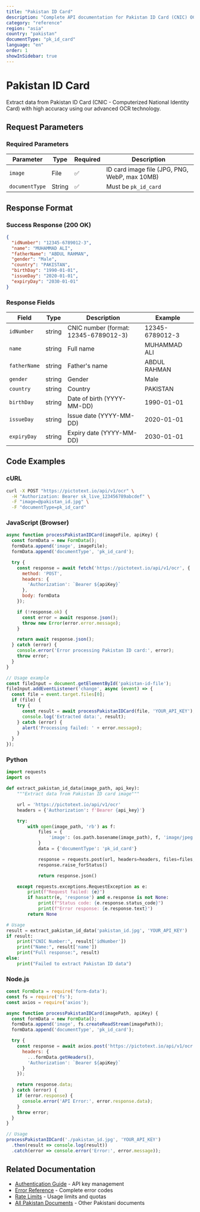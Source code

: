 ```yaml
---
title: "Pakistan ID Card"
description: "Complete API documentation for Pakistan ID Card (CNIC) OCR with examples and field reference"
category: "reference"
region: "asia"
country: "pakistan"
documentType: "pk_id_card"
language: "en"
order: 1
showInSidebar: true
---
```


# Pakistan ID Card

Extract data from Pakistan ID Card (CNIC - Computerized National Identity Card) with high accuracy using our advanced OCR technology.

## Request Parameters

### Required Parameters

| Parameter | Type | Required | Description |
|-----------|------|----------|-------------|
| `image` | File | ✅ | ID card image file (JPG, PNG, WebP, max 10MB) |
| `documentType` | String | ✅ | Must be `pk_id_card` |


## Response Format

### Success Response (200 OK)

```json
{
  "idNumber": "12345-6789012-3",
  "name": "MUHAMMAD ALI",
  "fatherName": "ABDUL RAHMAN",
  "gender": "Male",
  "country": "PAKISTAN",
  "birthDay": "1990-01-01",
  "issueDay": "2020-01-01",
  "expiryDay": "2030-01-01"
}
```

### Response Fields

| Field | Type | Description | Example |
|-------|------|-------------|---------|
| `idNumber` | string | CNIC number (format: 12345-6789012-3) | 12345-6789012-3 |
| `name` | string | Full name | MUHAMMAD ALI |
| `fatherName` | string | Father's name | ABDUL RAHMAN |
| `gender` | string | Gender | Male |
| `country` | string | Country | PAKISTAN |
| `birthDay` | string | Date of birth (YYYY-MM-DD) | 1990-01-01 |
| `issueDay` | string | Issue date (YYYY-MM-DD) | 2020-01-01 |
| `expiryDay` | string | Expiry date (YYYY-MM-DD) | 2030-01-01 |

## Code Examples

### cURL

```bash
curl -X POST "https://pictotext.io/api/v1/ocr" \
  -H "Authorization: Bearer sk_live_123456789abcdef" \
  -F "image=@pakistan_id.jpg" \
  -F "documentType=pk_id_card"
```

### JavaScript (Browser)

```javascript
async function processPakistanIDCard(imageFile, apiKey) {
  const formData = new FormData();
  formData.append('image', imageFile);
  formData.append('documentType', 'pk_id_card');

  try {
    const response = await fetch('https://pictotext.io/api/v1/ocr', {
      method: 'POST',
      headers: {
        'Authorization': `Bearer ${apiKey}`
      },
      body: formData
    });

    if (!response.ok) {
      const error = await response.json();
      throw new Error(error.error.message);
    }

    return await response.json();
  } catch (error) {
    console.error('Error processing Pakistan ID card:', error);
    throw error;
  }
}

// Usage example
const fileInput = document.getElementById('pakistan-id-file');
fileInput.addEventListener('change', async (event) => {
  const file = event.target.files[0];
  if (file) {
    try {
      const result = await processPakistanIDCard(file, 'YOUR_API_KEY');
      console.log('Extracted data:', result);
    } catch (error) {
      alert('Processing failed: ' + error.message);
    }
  }
});
```

### Python

```python
import requests
import os

def extract_pakistan_id_data(image_path, api_key):
    """Extract data from Pakistan ID card image"""

    url = 'https://pictotext.io/api/v1/ocr'
    headers = {'Authorization': f'Bearer {api_key}'}

    try:
        with open(image_path, 'rb') as f:
            files = {
                'image': (os.path.basename(image_path), f, 'image/jpeg')
            }
            data = {'documentType': 'pk_id_card'}

            response = requests.post(url, headers=headers, files=files, data=data, timeout=30)
            response.raise_forStatus()

            return response.json()

    except requests.exceptions.RequestException as e:
        print(f"Request failed: {e}")
        if hasattr(e, 'response') and e.response is not None:
            print(f"Status code: {e.response.status_code}")
            print(f"Error response: {e.response.text}")
        return None

# Usage
result = extract_pakistan_id_data('pakistan_id.jpg', 'YOUR_API_KEY')
if result:
    print("CNIC Number:", result['idNumber'])
    print("Name:", result['name'])
    print("Full response:", result)
else:
    print("Failed to extract Pakistan ID data")
```

### Node.js

```javascript
const FormData = require('form-data');
const fs = require('fs');
const axios = require('axios');

async function processPakistanIDCard(imagePath, apiKey) {
  const formData = new FormData();
  formData.append('image', fs.createReadStream(imagePath));
  formData.append('documentType', 'pk_id_card');

  try {
    const response = await axios.post('https://pictotext.io/api/v1/ocr', formData, {
      headers: {
        ...formData.getHeaders(),
        'Authorization': `Bearer ${apiKey}`
      }
    });

    return response.data;
  } catch (error) {
    if (error.response) {
      console.error('API Error:', error.response.data);
    }
    throw error;
  }
}

// Usage
processPakistanIDCard('./pakistan_id.jpg', 'YOUR_API_KEY')
  .then(result => console.log(result))
  .catch(error => console.error('Error:', error.message));
```

## Related Documentation

- [Authentication Guide](../../../authentication.md) - API key management
- [Error Reference](../../../errors.md) - Complete error codes
- [Rate Limits](../../../limits.md) - Usage limits and quotas
- [All Pakistan Documents](../../../supported-documents.md#asia) - Other Pakistani documents
